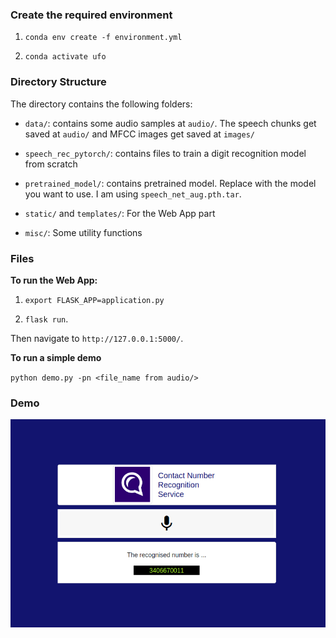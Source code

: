 ### Create the required environment

1. `conda env create -f environment.yml`

2. `conda activate ufo`

### Directory Structure

The directory contains the following folders:

* `data/`: contains some audio samples at `audio/`. The speech chunks get saved at `audio/` and MFCC images get saved at `images/`

* `speech_rec_pytorch/`: contains files to train a digit recognition model from scratch

* `pretrained_model/`: contains pretrained model. Replace with the model you want to use. I am using `speech_net_aug.pth.tar`.

* `static/` and `templates/`: For the Web App part

* `misc/`: Some utility functions


### Files

**To run the Web App:**
1. `export FLASK_APP=application.py` 
 
2. `flask run`. 

Then navigate to `http://127.0.0.1:5000/`.

**To run a simple demo**

`python demo.py -pn <file_name from audio/>`

### Demo

![image.png](contact.png)

